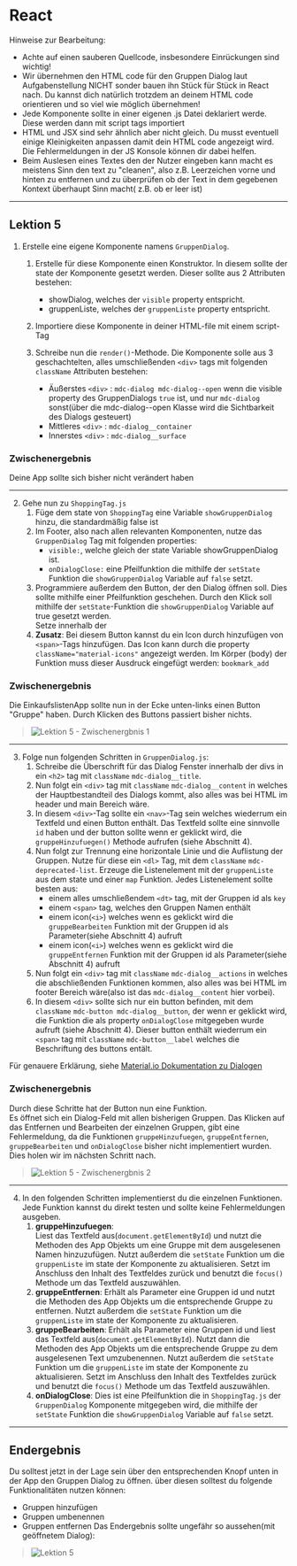 # React

Hinweise zur Bearbeitung:

- Achte auf einen sauberen Quellcode, insbesondere Einrückungen sind wichtig!
- Wir übernehmen den HTML code für den Gruppen Dialog laut Aufgabenstellung NICHT sonder bauen ihn Stück für Stück in
  React nach. Du kannst dich natürlich trotzdem an deinem HTML code orientieren und so viel wie möglich übernehmen!
- Jede Komponente sollte in einer eigenen .js Datei deklariert werde. Diese werden dann mit script tags importiert
- HTML und JSX sind sehr ähnlich aber nicht gleich. Du musst eventuell einige Kleinigkeiten anpassen damit dein HTML
  code angezeigt wird. Die Fehlermeldungen in der JS Konsole können dir dabei helfen.
- Beim Auslesen eines Textes den der Nutzer eingeben kann macht es meistens Sinn den text zu "cleanen", also z.B.
  Leerzeichen vorne und hinten zu entfernen und zu überprüfen ob der Text in dem gegebenen Kontext überhaupt Sinn macht(
  z.B. ob er leer ist)

---

## Lektion 5

1. Erstelle eine eigene Komponente namens `GruppenDialog`. 
   1. Erstelle für diese Komponente einen Konstruktor. 
   In diesem sollte der state der Komponente gesetzt werden. Dieser sollte aus 2 Attributen bestehen:

      - showDialog, welches der `visible` property entspricht.
      - gruppenListe, welches der `gruppenListe` property entspricht.
   2. Importiere diese Komponente in deiner HTML-file mit einem script-Tag
   3. Schreibe nun die `render()`-Methode. Die Komponente solle aus 3 geschachtelten, 
   alles umschließenden `<div>` tags mit folgenden `className` Attributen bestehen:

      - Äußerstes `<div>` : `mdc-dialog mdc-dialog--open` wenn die visible property des GruppenDialogs `true` ist, und 
      nur `mdc-dialog` sonst(über die mdc-dialog--open Klasse wird die Sichtbarkeit des Dialogs gesteuert)
      - Mittleres `<div>` : `mdc-dialog__container`
      - Innerstes `<div>` : `mdc-dialog__surface`

### Zwischenergebnis
Deine App sollte sich bisher nicht verändert haben

---

2. Gehe nun zu `ShoppingTag.js`
   1. Füge dem state von `ShoppingTag` eine Variable `showGruppenDialog` hinzu, die standardmäßig false ist 
   2. Im Footer, also nach allen relevanten Komponenten, nutze das `GruppenDialog` Tag mit folgenden properties:
      - `visible:`, welche gleich der state Variable showGruppenDialog ist. 
      - `onDialogClose:` eine Pfeilfunktion die mithilfe der `setState` Funktion die `showGruppenDialog` Variable auf 
      `false` setzt. 
   3. Programmiere außerdem den Button, der den Dialog öffnen soll. Dies sollte mithilfe einer Pfeilfunktion geschehen. 
   Durch den Klick soll mithilfe der `setState`-Funktion die `showGruppenDialog` Variable auf true gesetzt werden.  
   Setze innerhalb der 
   4. **Zusatz**: Bei diesem Button kannst du ein Icon durch hinzufügen von `<span>`-Tags hinzufügen. Das Icon kann durch 
   die property ``className="material-icons"`` angezeigt werden. Im Körper (body) der Funktion muss dieser Ausdruck
   eingefügt werden: ``bookmark_add``

### Zwischenergebnis
Die EinkaufslistenApp sollte nun in der Ecke unten-links einen Button "Gruppe" haben. 
Durch Klicken des Buttons passiert bisher nichts. 
>![Lektion 5 - Zwischenergbnis 1](img/lektion5_ZE1.png)
---

3. Folge nun folgenden Schritten in `GruppenDialog.js`:
   1. Schreibe die Überschrift für das Dialog Fenster innerhalb der divs in ein `<h2>` tag mit `className` `mdc-dialog__title`. 
   2. Nun folgt ein `<div>` tag mit `className` `mdc-dialog__content` in welches der Hauptbestandteil des Dialogs kommt, also 
   alles was bei HTML im header und main Bereich wäre. 
   3. In diesem `<div>`-Tag sollte ein `<nav>`-Tag sein welches wiederrum ein Textfeld und einen Button enthält. Das Textfeld 
   sollte eine sinnvolle `id` haben und der button sollte wenn er geklickt wird, die `gruppeHinzufuegen()` Methode 
   aufrufen (siehe Abschnitt 4). 
   4. Nun folgt zur Trennung eine horizontale Linie und die Auflistung der Gruppen. Nutze für diese ein `<dl>` Tag, mit 
   dem `className` `mdc-deprecated-list`. Erzeuge die Listenelement mit der `gruppenListe` aus dem state und einer `map`
   Funktion. Jedes Listenelement sollte besten aus:
      - einem alles umschließendem `<dt>` tag, mit der Gruppen id als `key`
      - einem `<span>` tag, welches den Gruppen Namen enthält
      - einem icon(`<i>`) welches wenn es geklickt wird die `gruppeBearbeiten` Funktion mit der Gruppen id als Parameter(siehe
        Abschnitt 4) aufruft
      - einem icon(`<i>`) welches wenn es geklickt wird die `gruppeEntfernen` Funktion mit der Gruppen id als Parameter(siehe
        Abschnitt 4) aufruft 
   5. Nun folgt ein `<div>` tag mit `className` `mdc-dialog__actions` in welches die abschließenden Funktionen kommen, also 
   alles was bei HTML im footer Bereich wäre(also ist das `mdc-dialog__content` hier vorbei). 
   6. In diesem `<div>` sollte sich nur ein button befinden, mit dem `className` `mdc-button mdc-dialog__button`, der wenn er 
   geklickt wird, die Funktion die als property `onDialogClose` mitgegeben wurde aufruft (siehe Abschnitt 4). 
   Dieser button enthält wiederrum ein `<span>` tag mit `className` `mdc-button__label` welches die 
   Beschriftung des buttons entält.

Für genauere Erklärung,
siehe [Material.io Dokumentation zu Dialogen](https://material.io/components/dialogs/web#using-dialogs)

### Zwischenergebnis
Durch diese Schritte hat der Button nun eine Funktion.  
Es öffnet sich ein Dialog-Feld mit allen bisherigen Gruppen. Das Klicken auf das Entfernen und Bearbeiten der einzelnen 
Gruppen, gibt eine Fehlermeldung, da die Funktionen `gruppeHinzufuegen`, `gruppeEntfernen`, `gruppeBearbeiten` und 
`onDialogClose` bisher nicht implementiert wurden.  Dies holen wir im nächsten Schritt nach.
>![Lektion 5 - Zwischenergbnis 2](img/lektion5_ZE2.png)

---

4. In den folgenden Schritten implementierst du die einzelnen Funktionen. Jede Funktion kannst du direkt testen und 
sollte keine Fehlermeldungen ausgeben.
   1. **gruppeHinzufuegen**:  
   Liest das Textfeld aus(`document.getElementById`) und nutzt die Methoden des App Objekts um eine Gruppe mit dem
  ausgelesenen Namen hinzuzufügen. Nutzt außerdem die `setState` Funktion um die `gruppenListe` im state der Komponente
  zu aktualisieren. Setzt im Anschluss den Inhalt des Textfeldes zurück und benutzt die `focus()` Methode um das
  Textfeld auszuwählen.
   2. **gruppeEntfernen**:
   Erhält als Parameter eine Gruppen id und nutzt die Methoden des App Objekts um die entsprechende Gruppe zu entfernen.
  Nutzt außerdem die `setState` Funktion um die `gruppenListe` im state der Komponente zu aktualisieren.
   3. **gruppeBearbeiten**:
   Erhält als Parameter eine Gruppen id und liest das Textfeld aus(`document.getElementById`). Nutzt dann die Methoden
  des App Objekts um die entsprechende Gruppe zu dem ausgelesenen Text umzubenennen. Nutzt außerdem die `setState`
  Funktion um die `gruppenListe` im state der Komponente zu aktualisieren. Setzt im Anschluss den Inhalt des Textfeldes
  zurück und benutzt die `focus()` Methode um das Textfeld auszuwählen.
   4. **onDialogClose**: 
   Dies ist eine Pfeilfunktion die in `ShoppingTag.js` der `GruppenDialog` Komponente mitgegeben wird, die
  mithilfe der `setState` Funktion die `showGruppenDialog` Variable auf `false` setzt.

---


## Endergebnis

Du solltest jetzt in der Lage sein über den entsprechenden Knopf unten in der App den Gruppen Dialog zu öffnen. über diesen solltest du folgende Funktionalitäten nutzen können:
- Gruppen hinzufügen
- Gruppen umbenennen
- Gruppen entfernen
Das Endergebnis sollte ungefähr so aussehen(mit geöffnetem Dialog):

>![Lektion 5](img/lektion5.png)
